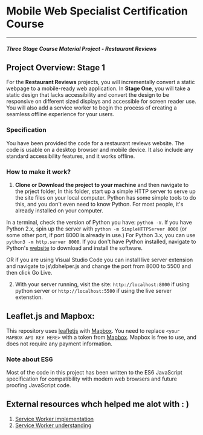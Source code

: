 # Mobile Web Specialist Certification Course
---
#### _Three Stage Course Material Project - Restaurant Reviews_

## Project Overview: Stage 1

For the **Restaurant Reviews** projects, you will incrementally convert a static webpage to a mobile-ready web application. In **Stage One**, you will take a static design that lacks accessibility and convert the design to be responsive on different sized displays and accessible for screen reader use. You will also add a service worker to begin the process of creating a seamless offline experience for your users.

### Specification

You have been provided the code for a restaurant reviews website. The code is usable on a desktop browser and mobile device. It also include any standard accessibility features, and it works offline.
### How to make it work?
1. **Clone or Download the project to your machine** and then navigate to the prject folder, In this folder, start up a simple HTTP server to serve up the site files on your local computer. Python has some simple tools to do this, and you don't even need to know Python. For most people, it's already installed on your computer. 

In a terminal, check the version of Python you have: `python -V`. If you have Python 2.x, spin up the server with `python -m SimpleHTTPServer 8000` (or some other port, if port 8000 is already in use.) For Python 3.x, you can use `python3 -m http.server 8000`. If you don't have Python installed, navigate to Python's [website](https://www.python.org/) to download and install the software.

OR if you are using Visual Studio Code you can install live server extension and navigate to js\dbhelper.js and change the port from 8000 to 5500 and then click Go Live.

2. With your server running, visit the site: `http://localhost:8000` if using python server or `http://localhost:5500` if using the live server extenstion.

## Leaflet.js and Mapbox:

This repository uses [leafletjs](https://leafletjs.com/) with [Mapbox](https://www.mapbox.com/). You need to replace `<your MAPBOX API KEY HERE>` with a token from [Mapbox](https://www.mapbox.com/). Mapbox is free to use, and does not require any payment information. 

### Note about ES6

Most of the code in this project has been written to the ES6 JavaScript specification for compatibility with modern web browsers and future proofing JavaScript code.

## External resources whch helped me alot with : )
1. [Service Worker implementation](https://www.youtube.com/watch?v=ksXwaWHCW6k)
2. [Service Worker understanding](https://developers.google.com/web/fundamentals/primers/service-workers/)


